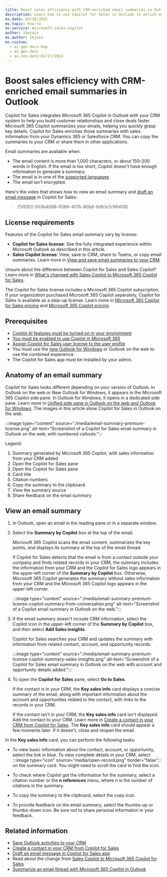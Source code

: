 ```yaml
---
title: Boost sales efficiency with CRM-enriched email summaries in Outlook
description: Learn how to use Copilot for Sales in Outlook to enrich email summaries with sales information from your CRM.
ms.date: 03/18/2025
ms.topic: how-to
ms.service: microsoft-sales-copilot
author: sbmjais
ms.author: shjais
ms.custom:
  - ai-gen-docs-bap
  - ai-gen-desc
  - ai-seo-date:01/27/2024
---
```


# Boost sales efficiency with CRM-enriched email summaries in Outlook

Copilot for Sales integrates Microsoft 365 Copilot in Outlook with your CRM system to help you build customer relationships and close deals faster. Microsoft 365 Copilot summarizes your emails, helping you quickly grasp key details. Copilot for Sales enriches those summaries with sales information from your Dynamics 365 or Salesforce CRM. You can copy the summaries to your CRM or share them in other applications.

Email summaries are available when:

- The email content is more than 1,000 characters, or about 150&ndash;200 words in English. If the email is too short, Copilot doesn't have enough information to generate a summary.
- The email is in one of the [supported languages](introduction#supported-languages).
- The email isn't encrypted.

Here's the video that shows how to view an email summary and [draft an email message](email-reply-premium.md) in Copilot for Sales:

> [!VIDEO 903b4088-0566-401b-80b6-8dfcb7c96408]

## License requirements

Features of the Copilot for Sales email summary vary by license:

- **Copilot for Sales license**: See the fully integrated experience within Microsoft Outlook as described in this article.
- **Sales Copilot license**: View, save to CRM, share to Teams, or copy email summaries. Learn more in [View and save email summaries to your CRM](view-save-email-summary-crm.md).

Unsure about the difference between Copilot for Sales and Sales Copilot? Learn more in [What's changed with Sales Copilot to Microsoft 365 Copilot for Sales](./whats-new-copilot-sales.md).

The Copilot for Sales license includes a Microsoft 365 Copilot subscription. If your organization purchased Microsoft 365 Copilot separately, Copilot for Sales is available as a step-up license. Learn more in [Microsoft 365 Copilot for Sales pricing](https://www.microsoft.com/en-us/microsoft-365/copilot/copilot-for-sales#Pricing) and [Microsoft 365 Copilot pricing](https://www.microsoft.com/microsoft-365/enterprise/copilot-for-microsoft-365#Pricing).

## Prerequisites

- [Copilot AI features must be turned on in your environment](suggested-replies.md)
- [You must be enabled to use Copilot in Microsoft 365](/microsoft-365-copilot/microsoft-365-copilot-enable-users)
- [Assign Copilot for Sales user license to the user profile](/microsoft-365/admin/manage/assign-licenses-to-users?view=o365-worldwide&preserve-view=true)
- You must use the [new Outlook for Windows](https://support.microsoft.com/office/getting-started-with-the-new-outlook-for-windows-656bb8d9-5a60-49b2-a98b-ba7822bc7627) or Outlook on the web to use the combined experience.
- The Copilot for Sales app must be installed by your admin.

## Anatomy of an email summary

Copilot for Sales looks different depending on your version of Outlook. In Outlook on the web or New Outlook for Windows, it appears in the Microsoft 365 Copilot side pane. In Outlook for Windows, it opens in a dedicated side pane. Learn more in [Unified side pane in Outlook on the web and Outlook for Windows](./whats-new-copilot-sales.md#unified-side-pane-in-outlook-on-the-web-and-outlook-for-windows). The images in this article show Copilot for Sales in Outlook on the web.

:::image type="content" source="./media/email-summary-premium-license.png" alt-text="Screenshot of a Copilot for Sales email summary in Outlook on the web, with numbered callouts.":::

Legend:

1. Summary generated by Microsoft 365 Copilot, with sales information from your CRM added
1. Open the Copilot for Sales pane
1. Open the Copilot for Sales pane
1. Card title
1. Citation numbers
1. Copy the summary to the clipboard
1. View the summary source
1. Share feedback on the email summary

## View an email summary

1. In Outlook, open an email in the reading pane or in a separate window.

1. Select the **Summary by Copilot** box at the top of the email.

    Microsoft 365 Copilot scans the email content, summarizes the key points, and displays its summary at the top of the email thread.

    If Copilot for Sales detects that the email is from a contact outside your company and finds related records in your CRM, the summary includes the information from your CRM and the Copilot for Sales logo appears in the upper-left corner of the **Summary by Copilot** box. Otherwise, Microsoft 365 Copilot generates the summary without sales information from your CRM and the Microsoft 365 Copilot logo appears in the upper-left corner.

    :::image type="content" source="./media/email-summary-premium-license-copilot-summary-from-conversation.png" alt-text="Screenshot of a Copilot email summary in Outlook on the web.":::

1. If the email summary doesn't include CRM information, select the Copilot icon in the upper-left corner of the **Summary by Copilot** box, and then select **Add Sales insights**.

    Copilot for Sales searches your CRM and updates the summary with information from related contact, account, and opportunity records.

    :::image type="content" source="./media/email-summary-premium-license-copilot-summary-sales-insights.png" alt-text="Screenshot of a Copilot for Sales email summary in Outlook on the web with account and opportunity details added.":::

1. To open the **Copilot for Sales** pane, select **Go to Sales**.

    If the contact is in your CRM, the **Key sales info** card displays a concise summary of the email, along with important information about the account and opportunities related to the contact, with links to the records in your CRM.

    If the contact isn't in your CRM, the **Key sales info** card isn't displayed. Add the contact to your CRM. Learn more in [Create a contact in your CRM from Copilot for Sales](./create-contact-crm-sales-copilot.md). The **Key sales info** card should appear a few moments later. If it doesn't, close and reopen the email.

In the **Key sales info** card, you can perform the following tasks:

- To view basic information about the contact, account, or opportunity, select the link in blue. To view complete details in your CRM, select :::image type="icon" source="media/open-record.png" border="false"::: on the summary card. You might need to scroll the card to find the icon.

- To check where Copilot got the information for the summary, select a citation number or the **n references** menu, where *n* is the number of citations in the summary.

- To copy the summary to the clipboard, select the copy icon.

- To provide feedback on the email summary, select the thumbs-up or thumbs-down icon. Be sure not to share personal information in your feedback.

## Related information

- [Save Outlook activities to your CRM](./save-outlook-activities-crm.md)
- [Create a contact in your CRM from Copilot for Sales](./create-contact-crm-sales-copilot.md)
- [Draft an email message in Copilot for Sales app](./use-copilot-kickstart-email-messages.md)
- Read about the change from [Sales Copilot to Microsoft 365 Copilot for Sales](./whats-new-copilot-sales.md)
- [Summarize an email thread with Microsoft 365 Copilot in Outlook](https://support.microsoft.com/office/summarize-an-email-thread-with-copilot-for-microsoft-365-in-outlook-a79873f2-396b-46dc-b852-7fe5947ab640)
